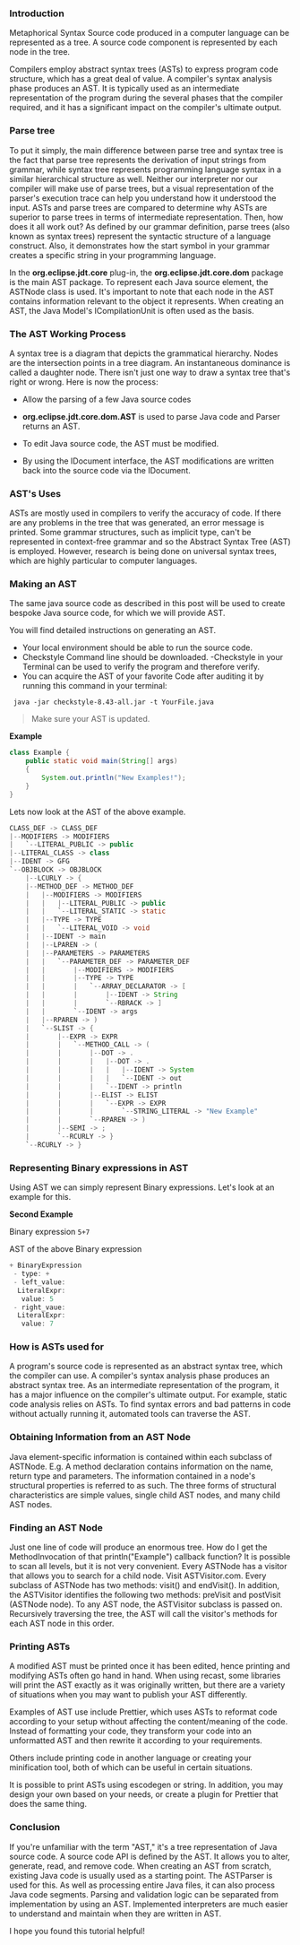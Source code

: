### Introduction
Metaphorical Syntax Source code produced in a computer language can be represented as a tree. A source code component is represented by each node in the tree.

Compilers employ abstract syntax trees (ASTs) to express program code structure, which has a great deal of value. A compiler's syntax analysis phase produces an AST. It is typically used as an intermediate representation of the program during the several phases that the compiler required, and it has a significant impact on the compiler's ultimate output.
### Parse tree
To put it simply, the main difference between parse tree and syntax tree is the fact that parse tree represents the derivation of input strings from grammar, while syntax tree represents programming language syntax in a similar hierarchical structure as well.
Neither our interpreter nor our compiler will make use of parse trees, but a visual representation of the parser's execution trace can help you understand how it understood the input. ASTs and parse trees are compared to determine why ASTs are superior to parse trees in terms of intermediate representation. Then, how does it all work out? As defined by our grammar definition, parse trees (also known as syntax trees) represent the syntactic structure of a language construct. Also, it demonstrates how the start symbol in your grammar creates a specific string in your programming language.

In the **org.eclipse.jdt.core** plug-in, the **org.eclipse.jdt.core.dom** package is the main AST package. To represent each Java source element, the ASTNode class is used. It's important to note that each node in the AST contains information relevant to the object it represents. When creating an AST, the Java Model's ICompilationUnit is often used as the basis.
### The AST Working Process
A syntax tree is a diagram that depicts the grammatical hierarchy. Nodes are the intersection points in a tree diagram. An instantaneous dominance is called a daughter node. There isn't just one way to draw a syntax tree that's right or wrong.
Here is now the process:
- Allow the parsing of a few Java source codes

- **org.eclipse.jdt.core.dom.AST** is used to parse Java code and Parser returns an AST.

- To edit Java source code, the AST must be modified.

- By using the IDocument interface, the AST modifications are written back into the source code via the IDocument.
### AST's Uses
ASTs are mostly used in compilers to verify the accuracy of code. If there are any problems in the tree that was generated, an error message is printed. Some grammar structures, such as implicit type, can't be represented in context-free grammar and so the Abstract Syntax Tree (AST) is employed. However, research is being done on universal syntax trees, which are highly particular to computer languages.
### Making an AST 
The same java source code as described in this post will be used to create bespoke Java source code, for which we will provide AST.

You will find detailed instructions on generating an AST.
- Your local environment should be able to run the source code.
- Checkstyle Command line should be downloaded.
-Checkstyle in your Terminal can be used to verify the program and therefore verify.
- You can acquire the AST of your favorite Code after auditing it by running this command in your terminal:
```
 java -jar checkstyle-8.43-all.jar -t YourFile.java
```
> Make sure your AST is updated.

**Example**
```Java
class Example {
    public static void main(String[] args)
    {
        System.out.println("New Examples!");
    }
}
```
Lets now look at the AST of the above example.
```Java
CLASS_DEF -> CLASS_DEF 
|--MODIFIERS -> MODIFIERS 
|   `--LITERAL_PUBLIC -> public 
|--LITERAL_CLASS -> class 
|--IDENT -> GFG 
`--OBJBLOCK -> OBJBLOCK 
    |--LCURLY -> { 
    |--METHOD_DEF -> METHOD_DEF 
    |   |--MODIFIERS -> MODIFIERS 
    |   |   |--LITERAL_PUBLIC -> public 
    |   |   `--LITERAL_STATIC -> static 
    |   |--TYPE -> TYPE 
    |   |   `--LITERAL_VOID -> void 
    |   |--IDENT -> main 
    |   |--LPAREN -> ( 
    |   |--PARAMETERS -> PARAMETERS 
    |   |   `--PARAMETER_DEF -> PARAMETER_DEF 
    |   |       |--MODIFIERS -> MODIFIERS 
    |   |       |--TYPE -> TYPE 
    |   |       |   `--ARRAY_DECLARATOR -> [ 
    |   |       |       |--IDENT -> String 
    |   |       |       `--RBRACK -> ] 
    |   |       `--IDENT -> args 
    |   |--RPAREN -> ) 
    |   `--SLIST -> { 
    |       |--EXPR -> EXPR 
    |       |   `--METHOD_CALL -> ( 
    |       |       |--DOT -> . 
    |       |       |   |--DOT -> . 
    |       |       |   |   |--IDENT -> System 
    |       |       |   |   `--IDENT -> out 
    |       |       |   `--IDENT -> println
    |       |       |--ELIST -> ELIST 
    |       |       |   `--EXPR -> EXPR 
    |       |       |       `--STRING_LITERAL -> "New Example" 
    |       |       `--RPAREN -> ) 
    |       |--SEMI -> ; 
    |       `--RCURLY -> }
    `--RCURLY -> } 
```
### Representing Binary expressions in AST
Using AST we can simply represent Binary expressions. Let's look at an example for this.

**Second Example**

Binary expression
`5+7`

AST of the above Binary expression
```Java
+ BinaryExpression
 - type: +
 - left_value: 
  LiteralExpr:
   value: 5
 - right_vaue:
  LiteralExpr:
   value: 7
```
### How is ASTs used for
A program's source code is represented as an abstract syntax tree, which the compiler can use. A compiler's syntax analysis phase produces an abstract syntax tree. As an intermediate representation of the program, it has a major influence on the compiler's ultimate output. For example, static code analysis relies on ASTs. To find syntax errors and bad patterns in code without actually running it, automated tools can traverse the AST.
### Obtaining Information from an AST Node
Java element-specific information is contained within each subclass of ASTNode. E.g. A method declaration contains information on the name, return type and parameters. The information contained in a node's structural properties is referred to as such. The three forms of structural characteristics are simple values, single child AST nodes, and many child AST nodes.
### Finding an AST Node
Just one line of code will produce an enormous tree. How do I get the MethodInvocation of that println("Example") callback function? It is possible to scan all levels, but it is not very convenient.
Every ASTNode has a visitor that allows you to search for a child node. Visit ASTVisitor.com. Every subclass of ASTNode has two methods: visit() and endVisit(). In addition, the ASTVisitor identifies the following two methods: preVisit and postVisit (ASTNode node). To any AST node, the ASTVisitor subclass is passed on. Recursively traversing the tree, the AST will call the visitor's methods for each AST node in this order.
### Printing ASTs
A modified AST must be printed once it has been edited, hence printing and modifying ASTs often go hand in hand. When using recast, some libraries will print the AST exactly as it was originally written, but there are a variety of situations when you may want to publish your AST differently.

Examples of AST use include Prettier, which uses ASTs to reformat code according to your setup without affecting the content/meaning of the code. Instead of formatting your code, they transform your code into an unformatted AST and then rewrite it according to your requirements.

Others include printing code in another language or creating your minification tool, both of which can be useful in certain situations.

It is possible to print ASTs using escodegen or string. In addition, you may design your own based on your needs, or create a plugin for Prettier that does the same thing.
### Conclusion
If you're unfamiliar with the term "AST," it's a tree representation of Java source code. A source code API is defined by the AST. It allows you to alter, generate, read, and remove code. When creating an AST from scratch, existing Java code is usually used as a starting point. The ASTParser is used for this. As well as processing entire Java files, it can also process Java code segments.
Parsing and validation logic can be separated from implementation by using an AST. Implemented interpreters are much easier to understand and maintain when they are written in AST.

I hope you found this tutorial helpful!
